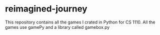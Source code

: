 # reimagined-journey
This repository contains all the games I crated in Python for CS 1110. All the games use gamePy and a library called gamebox.py
